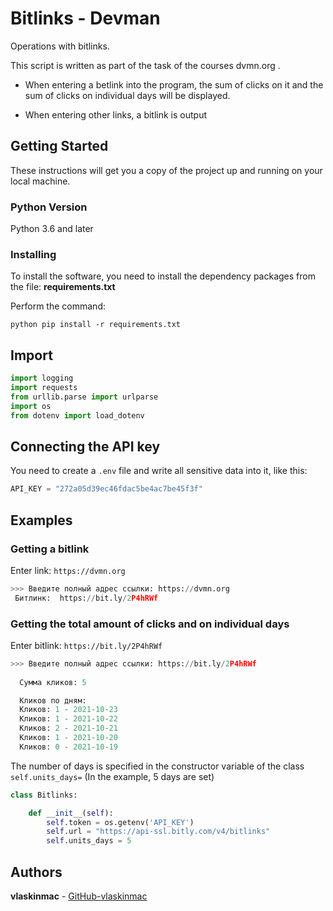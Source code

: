 # Bitlinks - Devman
Operations with bitlinks.

This script is written as part of the task of the courses dvmn.org .

- When entering a betlink into the program, the sum of clicks on it and the sum of clicks on individual days will be displayed.

- When entering other links, a bitlink is output

## Getting Started

These instructions will get you a copy of the project up and running on your local machine.

### Python Version

Python 3.6 and later

### Installing

To install the software, you need to install the dependency packages from the file: **requirements.txt**

Perform the command:

```
python pip install -r requirements.txt
```

## Import

```python
import logging
import requests
from urllib.parse import urlparse
import os
from dotenv import load_dotenv

```

## Connecting the API key

You need to create a `.env` file and write all sensitive data into it, like this:

```python
API_KEY = "272a05d39ec46fdac5be4ac7be45f3f"
```

## Examples

### Getting a bitlink

Enter link: `https://dvmn.org`

```python
>>> Введите полный адрес ссылки: https://dvmn.org
 Битлинк:  https://bit.ly/2P4hRWf

```
### Getting the total amount of clicks and on individual days

Enter bitlink: `https://bit.ly/2P4hRWf`

```python
>>> Введите полный адрес ссылки: https://bit.ly/2P4hRWf
  
  Сумма кликов: 5 

  Кликов по дням:
  Кликов: 1 - 2021-10-23
  Кликов: 1 - 2021-10-22
  Кликов: 2 - 2021-10-21
  Кликов: 1 - 2021-10-20
  Кликов: 0 - 2021-10-19

```
The number of days is specified in the constructor variable of the class `self.units_days=` (In the example, 5 days are set)

```python
class Bitlinks:

    def __init__(self):
        self.token = os.getenv('API_KEY')
        self.url = "https://api-ssl.bitly.com/v4/bitlinks"
        self.units_days = 5

```

## Authors

**vlaskinmac**  - [GitHub-vlaskinmac](https://github.com/vlaskinmac/)


